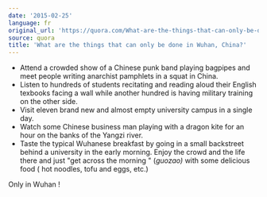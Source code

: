 ```yaml
---
date: '2015-02-25'
language: fr
original_url: 'https://quora.com/What-are-the-things-that-can-only-be-done-in-Wuhan-China/answer/Clément-Renaud'
source: quora
title: 'What are the things that can only be done in Wuhan, China?'
---
```


-   Attend a crowded show of a Chinese punk band playing bagpipes and
    meet people writing anarchist pamphlets in a squat in China.
-   Listen to hundreds of students recitating and reading aloud their
    English texbooks facing a wall while another hundred is having
    military training on the other side.
-   Visit eleven brand new and almost empty university campus in a
    single day.
-   Watch some Chinese business man playing with a dragon kite for an
    hour on the banks of the Yangzi river.
-   Taste the typical Wuhanese breakfast by going in a small backstreet
    behind a university in the early morning. Enjoy the crowd and the
    life there and just  "get across the morning " (*guozao)* with some
    delicious food ( hot noodles, tofu and eggs, etc.)

 
Only in Wuhan !
